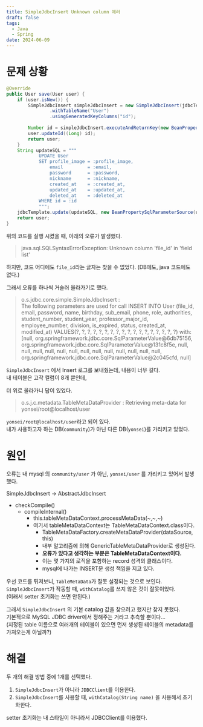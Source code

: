 ```yaml
---
title: SimpleJdbcInsert Unknown column 에러
draft: false
tags:
  - Java
  - Spring
date: 2024-06-09
---
```

# 문제 상황
``` Java
@Override  
public User save(User user) {  
    if (user.isNew()) {  
        SimpleJdbcInsert simpleJdbcInsert = new SimpleJdbcInsert(jdbcTemplate.getJdbcTemplate())  
                .withTableName("User")  
                .usingGeneratedKeyColumns("id");  
  
        Number id = simpleJdbcInsert.executeAndReturnKey(new BeanPropertySqlParameterSource(user));  
        user.updateId((Long) id);  
        return user;  
    }  
    String updateSQL = """  
            UPDATE User  
            SET profile_image = :profile_image,  
                email         = :email,  
                password      = :password,  
                nickname      = :nickname,  
                created_at    = :created_at,  
                updated_at    = :updated_at,  
                deleted_at    = :deleted_at  
            WHERE id = :id  
            """;  
    jdbcTemplate.update(updateSQL, new BeanPropertySqlParameterSource(user));  
    return user;  
}
```
위의 코드를 실행 시켰을 때, 아래의 오류가 발생했다.        

> java.sql.SQLSyntaxErrorException: Unknown column 'file_id' in 'field list'

하지만, 코드 어디에도 `file_id`라는 글자는 찾을 수 없었다. (DB에도, java 코드에도 없다.)         

그래서 오류를 하나씩 거슬러 올라가기로 했다.       
>o.s.jdbc.core.simple.SimpleJdbcInsert    :         
>The following parameters are used for call INSERT INTO User (file_id, email, password, name, birthday, sub_email, phone, role, authorities, student_number, student_year, professor_major_id, employee_number, division, is_expired, status, created_at, modified_at) VALUES(?, ?, ?, ?, ?, ?, ?, ?, ?, ?, ?, ?, ?, ?, ?, ?, ?, ?) with:  \[null, org.springframework.jdbc.core.SqlParameterValue@6db75156, org.springframework.jdbc.core.SqlParameterValue@131c8f5e, null, null, null, null, null, null, null, null, null, null, null, null, null, org.springframework.jdbc.core.SqlParameterValue@2c045cfd, null]   

`SimpleJdbcInsert` 에서 Insert 로그를 보내줬는데, 내용이 너무 길다.        
내 테이블은 고작 컬럼이 8개 뿐인데,      

더 위로 올라가니 답이 있었다.       

>o.s.j.c.metadata.TableMetaDataProvider   : Retrieving meta-data for yonsei/root@localhost/user

`yonsei/root@localhost/user`라고 되어 있다.         
내가 사용하고자 하는 DB(`community`)가 아닌 다른 DB(`yonsei`)를 가리키고 있었다.


# 원인
오류는 내 mysql 의 `community/user` 가 아닌, `yonsei/user` 를 가리키고 있어서 발생했다.

SimpleJdbcInsert -> AbstractJdbcInsert
- checkCompile()
	- compileInternal()
		- this.tableMetaDataContext.processMetaData(~,~,~)
		- 여기서 tableMetaDataContext는 TableMetaDataContext.class이다.
			- TableMetaDataFactory.createMetaDataProvider(dataSource, this)
			- 내부 알고리즘에 의해 GenericTableMetaDataProvider로 생성된다.
			- **오류가 있다고 생각하는 부분은 TableMetaDataContext이다.**
			- 이는 몇 가지의 로직을 포함하는 record 성격의 클래스이다.
			- mysql에 나가는 INSERT문 생성 책임을 지고 있다.

우선 코드를 뒤져보니, `TableMetaData`가 잘못 설정되는 것으로 보인다.       
`SimpleJdbcInsert`가 작동할 때, `withCatalog`를 쓰지 않은 것이 잘못이었다.    
(이래서 setter 초기화는 쓰면 안된다.) 

그래서 `SimpleJdbcInsert` 의 기본 catalog 값을 찾으려고 했지만 찾지 못했다.        
기본적으로 MySQL JDBC driver에서 정해주는 거라고 추측할 뿐이다...        
(지정된 table 이름으로 여러개의 테이블이 있으면 먼저 생성된 테이블의 metadata를 가져오는게 아닐까?)      

# 해결
두 개의 해결 방법 중에 1개를 선택했다.
1. `SimpleJdbcInsert`가 아니라 `JDBCClient`를 이용한다.
2. `SimpleJdbcInsert`를 사용할 때, `withCatalog(String name)` 을 사용해서 초기화한다.

setter 초기화는 내 스타일이 아니라서 JDBCClient를 이용했다.